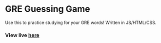 # GRE Guessing Game 
Use this to practice studying for your GRE words! 
Written in JS/HTML/CSS. 
### View live [here](https://gre-guesing-game--kathleenwang.repl.co)
